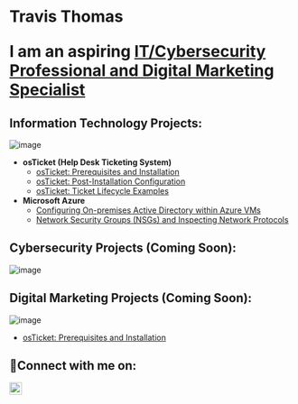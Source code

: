 <h1>Travis Thomas 

  I am an aspiring <a href="https://linkedin.com/in/traviskthomas33">IT/Cybersecurity Professional and Digital Marketing Specialist</a></h1>

<h2>Information Technology Projects:</h2> 

![image](https://github.com/Traviskthomas/Traviskthomas/assets/166442537/69b86c70-ec2b-47e4-a8d8-c63c2e3a7923)



- <b>osTicket (Help Desk Ticketing System)</b>
  - [osTicket: Prerequisites and Installation](https://github.com/traviskthomas/osticket-prereqs)
  - [osTicket: Post-Installation Configuration](https://github.com/traviskthomas/post-install-config)
  - [osTicket: Ticket Lifecycle Examples](https://github.com/traviskthomas/ticket-lifecycle)
- <b>Microsoft Azure</b>
  - [Configuring On-premises Active Directory within Azure VMs](https://github.com/traviskthomas/configure-ad)
  - [Network Security Groups (NSGs) and Inspecting Network Protocols](https://github.com/traviskthomas/azure-network-protocols)


<h2>Cybersecurity Projects (Coming Soon):</h2>


![image](https://github.com/Traviskthomas/Traviskthomas/assets/166442537/477cd655-c1fe-4219-bcc1-8358ee128aa4)


<h2>Digital Marketing Projects (Coming Soon):</h2>

![image](https://github.com/Traviskthomas/Traviskthomas/assets/166442537/b297b56a-b172-4285-b4da-3abad64cce6c)
 - [osTicket: Prerequisites and Installation](https://github.com/traviskthomas/osticket-prereqs)

<h2>🤳Connect with me on:</h2>

[<img align="left" alt="Josh | LinkedIn" width="22px" src="https://cdn.jsdelivr.net/npm/simple-icons@v3/icons/linkedin.svg" />][linkedin]

[linkedin]: https://linkedin.com/in/traviskthomas33
